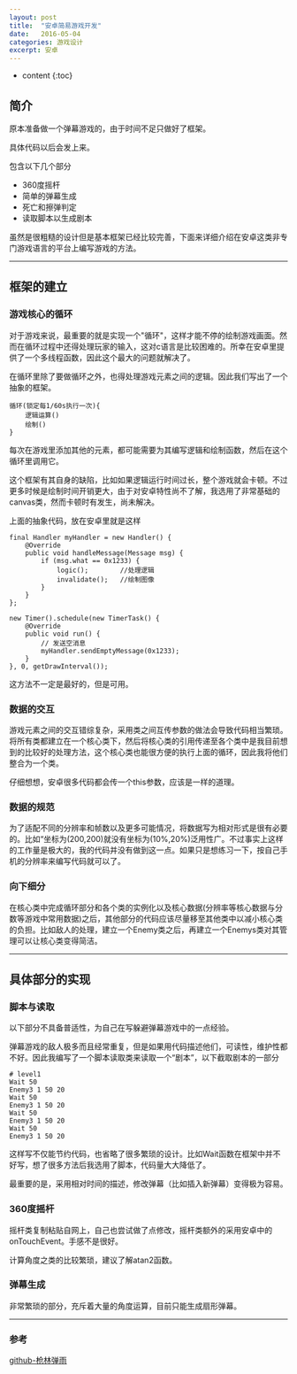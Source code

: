 ```yaml
---
layout: post
title:  "安卓简易游戏开发"
date:   2016-05-04
categories: 游戏设计
excerpt: 安卓
---
```

* content
{:toc}

## 简介

原本准备做一个弹幕游戏的，由于时间不足只做好了框架。

具体代码以后会发上来。

包含以下几个部分

* 360度摇杆
* 简单的弹幕生成
* 死亡和擦弹判定
* 读取脚本以生成剧本

虽然是很粗糙的设计但是基本框架已经比较完善，下面来详细介绍在安卓这类非专门游戏语言的平台上编写游戏的方法。

---

## 框架的建立

### 游戏核心的循环

对于游戏来说，最重要的就是实现一个"循环"，这样才能不停的绘制游戏画面。然而在循环过程中还得处理玩家的输入，这对c语言是比较困难的。所幸在安卓里提供了一个多线程函数，因此这个最大的问题就解决了。

在循环里除了要做循环之外，也得处理游戏元素之间的逻辑。因此我们写出了一个抽象的框架。

	循环(锁定每1/60s执行一次){
		逻辑运算()
		绘制()
	}
	
每次在游戏里添加其他的元素，都可能需要为其编写逻辑和绘制函数，然后在这个循环里调用它。

这个框架有其自身的缺陷，比如如果逻辑运行时间过长，整个游戏就会卡顿。不过更多时候是绘制时间开销更大，由于对安卓特性尚不了解，我选用了非常基础的canvas类，然而卡顿时有发生，尚未解决。

上面的抽象代码，放在安卓里就是这样

	final Handler myHandler = new Handler() {
		@Override
		public void handleMessage(Message msg) {
			if (msg.what == 0x1233) {
				logic();		//处理逻辑
				invalidate();	//绘制图像
			}
		}
	};

	new Timer().schedule(new TimerTask() {
		@Override
		public void run() {
			// 发送空消息
			myHandler.sendEmptyMessage(0x1233);
		}
	}, 0, getDrawInterval());

这方法不一定是最好的，但是可用。

### 数据的交互

游戏元素之间的交互错综复杂，采用类之间互传参数的做法会导致代码相当繁琐。将所有类都建立在一个核心类下，然后将核心类的引用传递至各个类中是我目前想到的比较好的处理方法，这个核心类也能很方便的执行上面的循环，因此我将他们整合为一个类。

仔细想想，安卓很多代码都会传一个this参数，应该是一样的道理。

### 数据的规范

为了适配不同的分辨率和帧数以及更多可能情况，将数据写为相对形式是很有必要的。比如“坐标为(200,200)就没有坐标为(10%,20%)泛用性广。不过事实上这样的工作量是极大的，我的代码并没有做到这一点。如果只是想练习一下，按自己手机的分辨率来编写代码就可以了。

### 向下细分

在核心类中完成循环部分和各个类的实例化以及核心数据(分辨率等核心数据与分数等游戏中常用数据)之后，其他部分的代码应该尽量移至其他类中以减小核心类的负担。比如敌人的处理，建立一个Enemy类之后，再建立一个Enemys类对其管理可以让核心类变得简洁。

---

## 具体部分的实现

### 脚本与读取

以下部分不具备普适性，为自己在写躲避弹幕游戏中的一点经验。

弹幕游戏的敌人极多而且经常重复，但是如果用代码描述他们，可读性，维护性都不好。因此我编写了一个脚本读取类来读取一个“剧本”，以下截取剧本的一部分

	# level1
	Wait 50
	Enemy3 1 50 20
	Wait 50
	Enemy3 1 50 20
	Wait 50
	Enemy3 1 50 20
	Wait 50
	Enemy3 1 50 20
	
这样写不仅能节约代码，也省略了很多繁琐的设计。比如Wait函数在框架中并不好写，想了很多方法后我选用了脚本，代码量大大降低了。

最重要的是，采用相对时间的描述，修改弹幕（比如插入新弹幕）变得极为容易。

### 360度摇杆

摇杆类复制粘贴自网上，自己也尝试做了点修改，摇杆类额外的采用安卓中的onTouchEvent。手感不是很好。

计算角度之类的比较繁琐，建议了解atan2函数。

### 弹幕生成

非常繁琐的部分，充斥着大量的角度运算，目前只能生成扇形弹幕。

---

### 参考

[github-枪林弹雨](https://github.com/beautifulzzzz/Android/tree/master/枪林弹雨)

